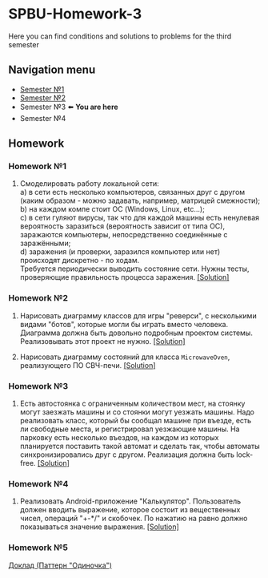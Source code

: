# SPBU-Homework-3
Here you can find conditions and solutions to problems for the third semester

## Navigation menu
* [Semester №1](https://github.com/GirZ0n/SPBU-Homework-1) 
* [Semester №2](https://github.com/GirZ0n/SPBU-Homework-2) 
* Semester №3 :arrow_left: **You are here**
* Semester №4

## Homework

### Homework №1
1. Смоделировать работу локальной сети: <br/>
a) в сети есть несколько компьютеров, связанных друг с другом (каким образом - можно задавать, например, матрицей смежности); <br/>
b) на каждом компе стоит ОС (Windows, Linux, etc...); <br/>
c) в сети гуляют вирусы, так что для каждой машины есть ненулевая вероятность заразиться (вероятность зависит от типа ОС), заражаются компьютеры, непосредственно соединённые с заражёнными; <br/>
d) заражения (и проверки, заразился компьютер или нет) происходят дискретно - по ходам. <br/>
Требуется периодически выводить состояние сети. Нужны тесты, проверяющие правильность процесса заражения. [[Solution]](https://github.com/GirZ0n/SPBU-Homework-3/tree/master/src/main/kotlin/homework/homework1/task1)

### Homework №2
1. Нарисовать диаграмму классов для игры "реверси", с несколькими видами "ботов", которые могли бы играть вместо человека. Диаграмма должна быть довольно подробным проектом системы. Реализовывать этот проект не нужно. [[Solution]](https://github.com/GirZ0n/SPBU-Homework-3/blob/master/src/main/resources/kotlin/homework/homework2/task1/task1.svg)

2. Нарисовать диаграмму состояний для класса `MicrowaveOven`, реализующего ПО СВЧ-печи. [[Solution]](https://github.com/GirZ0n/SPBU-Homework-3/blob/master/src/main/resources/kotlin/homework/homework2/task2/task2.svg)

### Homework №3
1. Есть автостоянка с ограниченным количеством мест, на стоянку могут заезжать машины и со стоянки могут уезжать машины. Надо реализовать класс, который бы сообщал машине при въезде, есть ли свободные места, и регистрировал уезжающие машины. На парковку есть несколько въездов, на каждом из которых планируется поставить такой автомат и сделать так, чтобы автоматы синхронизировались друг с другом. Реализация должна быть lock-free. [[Solution]](https://github.com/GirZ0n/SPBU-Homework-3/tree/master/src/main/kotlin/homework/homework1/task3)

### Homework №4
1. Реализовать Android-приложение "Калькулятор". Пользователь должен вводить выражение, которое состоит из вещественных чисел, операций "+-*/" и скобочек. По нажатию на равно должно показываться значение выражения. [[Solution]](https://github.com/GirZ0n/SPBU-Homework-3-AndroidCalculator)

### Homework №5
[Доклад (Паттерн "Одиночка")](https://github.com/GirZ0n/SPBU-Homework-3/tree/master/src/main/resources/kotlin/homework/homework5)
